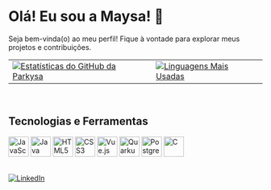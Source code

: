 <h1>Olá! Eu sou a Maysa! 👋</h1>

<p>Seja bem-vinda(o) ao meu perfil! Fique à vontade para explorar meus projetos e contribuições.</p>

<table>
  <tr>
    <td valign="top">
      <a href="https://github.com/anuraghazra/github-readme-stats">
        <img src="https://github-readme-stats.vercel.app/api?username=parkysa&show_icons=true&theme=dracula&hide_border=true&count_private=true&rank_icon=github" alt="Estatísticas do GitHub da Parkysa"/>
      </a>
    </td>
    <td valign="top">
      <a href="https://github.com/anuraghazra/github-readme-stats">
        <img src="https://github-readme-stats.vercel.app/api/top-langs/?username=parkysa&layout=compact&theme=dracula&hide_border=true" alt="Linguagens Mais Usadas"/>
      </a>
    </td>
  </tr>
</table>

<br>

<h2>Tecnologias e Ferramentas</h2>

<p>
  <img height="40" src="https://skillicons.dev/icons?i=js" alt="JavaScript"/>
  <img height="40" src="https://skillicons.dev/icons?i=java" alt="Java"/>
  <img height="40" src="https://skillicons.dev/icons?i=html" alt="HTML5"/>
  <img height="40" src="https://skillicons.dev/icons?i=css" alt="CSS3"/>
  <img height="40" src="https://skillicons.dev/icons?i=vue" alt="Vue.js"/>
  <img height="40" src="https://cdn.simpleicons.org/quarkus/grey" alt="Quarkus"/>
  <img height="40" src="https://skillicons.dev/icons?i=postgres" alt="PostgreSQL"/>
  <img height="40" src="https://skillicons.dev/icons?i=c" alt="C"/>
</p>

<br>

<a href="https://www.linkedin.com/in/maysasacht" target="_blank">
  <img src="https://img.shields.io/badge/LinkedIn-0077B5?style=for-the-badge&logo=linkedin&logoColor=white" alt="LinkedIn">
</a>
